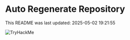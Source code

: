 # Auto Regenerate Repository

This README was last updated: 2025-05-02 19:21:55

 ![TryHackMe](https://tryhackme.com/badge/533634)